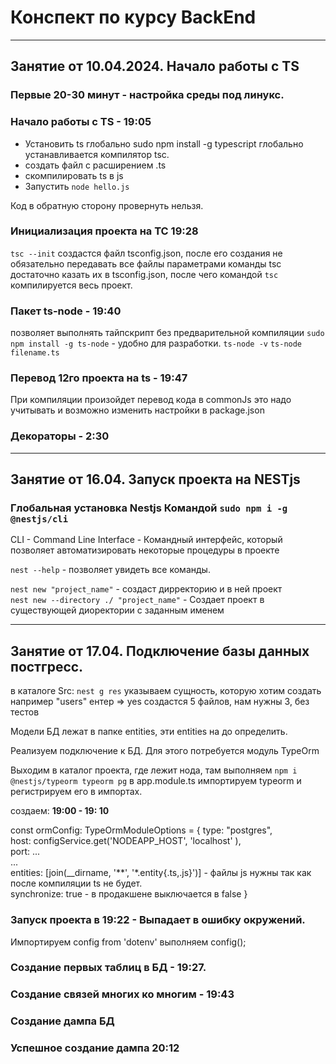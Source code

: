 # Конспект по курсу BackEnd
___
## Занятие от 10.04.2024. Начало работы с TS
### Первые 20-30 минут - настройка среды под линукс.
### Начало работы с TS - 19:05
* Установить  ts глобально
 sudo npm install -g typescript
глобально устанавливается компилятор tsc.
* создать файл с расширением .ts
* скомпилировать ts в js
* Запустить ```node hello.js```

Код в обратную сторону провернуть нельзя.
### Инициализация проекта на ТС 19:28
```tsc --init```
создастся файл tsconfig.json, после его создания не обязательно передавать все файлы параметрами команды tsc
достаточно казать их  в tsconfig.json, после чего командой ```tsc``` компилируется весь проект.

### Пакет ts-node - 19:40
позволяет выполнять тайпскрипт без предварительной компиляции
```sudo npm install -g ts-node``` - удобно для разработки.
```ts-node -v```
```ts-node filename.ts```

### Перевод 12го проекта на ts - 19:47

При компиляции произойдет перевод кода в commonJs это надо учитывать и возможно изменить настройки в package.json

### Декораторы - 2:30

___

## Занятие от 16.04. Запуск проекта на NESTjs
### Глобальная установка Nestjs Командой ```sudo npm i -g @nestjs/cli```
 
CLI - Command Line Interface - Командный интерфейс, который позволяет автоматизировать некоторые процедуры в проекте  

```nest --help``` - позволяет увидеть все команды.  

```nest new "project_name"``` - создаст дирректорию и в ней проект  
```nest new --directory ./ "project_name"``` - Создает проект в существующей диоректории с заданным именем

___

## Занятие от 17.04. Подключение базы данных постгресс.
в каталоге Src:
```nest g res```
указываем сущность, которую хотим создать например "users"
ентер => yes
 создастся 5 файлов, нам нужны 3, без тестов

Модели БД лежат в папке entities, эти entities на до определить.

Реализуем подключение к БД. Для этого потребуется модуль TypeOrm

Выходим в каталог проекта, где лежит нода, там выполняем
```npm i @nestjs/typeorm typeorm pg```
в app.module.ts импортируем  typeorm и регистрируем его в импортах.

создаем:  __19:00 - 19: 10__

const ormConfig: TypeOrmModuleOptions = {
 type: "postgres",\
 host: configService.get('NODEAPP_HOST', 'localhost' ),\
 port: ...\
 ...\
 entities: [join(__dirname, '**', '*.entity{.ts,.js}')] - файлы js нужны так как после компиляции ts не будет.\
 synchronize: true - в продакшене выключается в false
}

### Запуск проекта в 19:22 - Выпадает в ошибку окружений.
Импортируем config  from 'dotenv'
выполняем config();

### Создание первых таблиц в БД - 19:27.
### Создание связей многих ко многим - 19:43
### Создание дампа БД
### Успешное создание дампа 20:12

